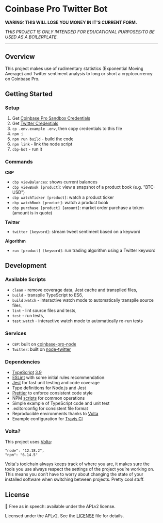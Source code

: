 
# Coinbase Pro Twitter Bot

**WARING: THIS WILL LOSE YOU MONEY IN IT'S CURRENT FORM.**

_THIS PROJECT IS ONLY INTENDED FOR EDUCATIONAL PURPOSES/TO BE USED AS A BOILERPLATE._

---

## Overview

This project makes use of rudimentary statistics (Exponential Moving Average) and Twitter sentiment analysis to long or short a cryptocurrency on Coinbase Pro.

## Getting Started

### Setup

1. Get [Coinbase Pro Sandbox Credentials](https://public.sandbox.pro.coinbase.com/profile/api)
2. Get [Twitter Credentials](https://developers.twitter.com)
3. `cp .env.example .env`, then copy credentials to this file
4. `npm i`
5. `npm run build` - build the code
6. `npm link` - link the node script
7. `cbp-bot` - run it

### Commands

**CBP**
+ `cbp viewBalances`: shows current balances
+ `cbp viewBook [product]`: view a snapshot of a product book (e.g. "BTC-USD")
+ `cbp watchTicker [product]`: watch a product ticker
+ `cbp watchBook [product]`: watch a product book
+ `cbp purchase [product] [amount]`: market order purchase a token (amount is in quote)

**Twitter**
+ `twitter [keyword]`: stream tweet sentiment based on a keyword

**Algorithm**
+ `run [product] [keyword]`: run trading algorithm using a Twitter keyword

## Development

### Available Scripts

+ `clean` - remove coverage data, Jest cache and transpiled files,
+ `build` - transpile TypeScript to ES6,
+ `build:watch` - interactive watch mode to automatically transpile source files,
+ `lint` - lint source files and tests,
+ `test` - run tests,
+ `test:watch` - interactive watch mode to automatically re-run tests

### Services

+ `CBP`: built on [coinbase-pro-node](https://github.com/bennyn/coinbase-pro-node)
+ `Twitter`: built on [node-twitter](https://github.com/desmondmorris/node-twitter)

### Dependencies

+ [TypeScript][typescript] [3.9][typescript-39]
+ [ESLint][eslint] with some initial rules recommendation
+ [Jest][jest] for fast unit testing and code coverage
+ Type definitions for Node.js and Jest
+ [Prettier][prettier] to enforce consistent code style
+ NPM [scripts](#available-scripts) for common operations
+ Simple example of TypeScript code and unit test
+ .editorconfig for consistent file format
+ Reproducible environments thanks to [Volta][volta]
+ Example configuration for [Travis CI][travis]

### Volta?

This project uses [Volta](https://volta.sh/):
```
"node": "12.18.2",
"npm": "6.14.5"
```

[Volta's](https://volta.sh/) toolchain always keeps track of where you are, it makes sure the tools you use always respect the settings of the project you’re working on. This means you don’t have to worry about changing the state of your installed software when switching between projects. Pretty cool stuff.

## License

🤲 Free as in speech: available under the APLv2 license.

Licensed under the APLv2. See the [LICENSE](https://github.com/jsynowiec/node-typescript-boilerplate/blob/master/LICENSE) file for details.

[ts-badge]: https://img.shields.io/badge/TypeScript-3.9-blue.svg
[nodejs-badge]: https://img.shields.io/badge/Node.js->=%2012.13-blue.svg
[nodejs]: https://nodejs.org/dist/latest-v12.x/docs/api/
[travis-badge]: https://travis-ci.org/jsynowiec/node-typescript-boilerplate.svg?branch=master
[travis-ci]: https://travis-ci.org/jsynowiec/node-typescript-boilerplate
[typescript]: https://www.typescriptlang.org/
[typescript-39]: https://www.typescriptlang.org/docs/handbook/release-notes/typescript-3-9.html
[license-badge]: https://img.shields.io/badge/license-APLv2-blue.svg
[license]: https://github.com/manymikes/cbp-twitter-bot/blob/master/LICENSE

[sponsor-badge]: https://img.shields.io/badge/♥-Sponsor-fc0fb5.svg
[sponsor]: https://github.com/sponsors/manymikes

[jest]: https://facebook.github.io/jest/
[eslint]: https://github.com/eslint/eslint
[prettier]: https://prettier.io
[volta]: https://volta.sh
[volta-getting-started]: https://docs.volta.sh/guide/getting-started
[volta-tomdale]: https://twitter.com/tomdale/status/1162017336699838467?s=20

[travis]: https://travis-ci.org
